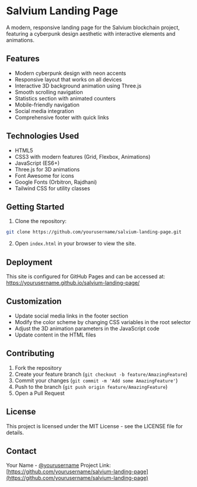 # Salvium Landing Page

A modern, responsive landing page for the Salvium blockchain project, featuring a cyberpunk design aesthetic with interactive elements and animations.

## Features

- Modern cyberpunk design with neon accents
- Responsive layout that works on all devices
- Interactive 3D background animation using Three.js
- Smooth scrolling navigation
- Statistics section with animated counters
- Mobile-friendly navigation
- Social media integration
- Comprehensive footer with quick links

## Technologies Used

- HTML5
- CSS3 with modern features (Grid, Flexbox, Animations)
- JavaScript (ES6+)
- Three.js for 3D animations
- Font Awesome for icons
- Google Fonts (Orbitron, Rajdhani)
- Tailwind CSS for utility classes

## Getting Started

1. Clone the repository:
```bash
git clone https://github.com/yourusername/salvium-landing-page.git
```

2. Open `index.html` in your browser to view the site.

## Deployment

This site is configured for GitHub Pages and can be accessed at: https://yourusername.github.io/salvium-landing-page/

## Customization

- Update social media links in the footer section
- Modify the color scheme by changing CSS variables in the root selector
- Adjust the 3D animation parameters in the JavaScript code
- Update content in the HTML files

## Contributing

1. Fork the repository
2. Create your feature branch (`git checkout -b feature/AmazingFeature`)
3. Commit your changes (`git commit -m 'Add some AmazingFeature'`)
4. Push to the branch (`git push origin feature/AmazingFeature`)
5. Open a Pull Request

## License

This project is licensed under the MIT License - see the LICENSE file for details.

## Contact

Your Name - [@yourusername](https://twitter.com/yourusername)
Project Link: [https://github.com/yourusername/salvium-landing-page](https://github.com/yourusername/salvium-landing-page)
